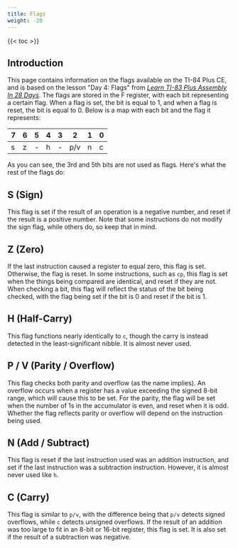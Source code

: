 ```yaml
---
title: Flags
weight: -20
---
```


{{< toc >}}

## Introduction

This page contains information on the flags available on the TI-84 Plus CE, and is based on the lesson "Day 4: Flags" from [*Learn TI-83 Plus Assembly In 28 Days*](https://taricorp.gitlab.io/83pa28d/index.html). The flags are stored in the F register, with each bit representing a certain flag. When a flag is set, the bit is equal to 1, and when a flag is reset, the bit is equal to 0. Below is a map with each bit and the flag it represents:

| 7 | 6 | 5 | 4 | 3 | 2 | 1 | 0 |
|---|---|---|---|---|---|---|---|
| s | z | - | h | - |p/v| n | c |

As you can see, the 3rd and 5th bits are not used as flags. Here's what the rest of the flags do:

## S (Sign)

This flag is set if the result of an operation is a negative number, and reset if the result is a positive number. Note that some instructions do not modify the sign flag, while others do, so keep that in mind.

## Z (Zero)

If the last instruction caused a register to equal zero, this flag is set. Otherwise, the flag is reset. In some instructions, such as `cp`, this flag is set when the things being compared are identical, and reset if they are not. When checking a bit, this flag will reflect the status of the bit being checked, with the flag being set if the bit is 0 and reset if the bit is 1.

## H (Half-Carry)

This flag functions nearly identically to `c`, though the carry is instead detected in the least-significant nibble. It is almost never used.

## P / V (Parity / Overflow)

This flag checks both parity and overflow (as the name implies). An overflow occurs when a register has a value exceeding the signed 8-bit range, which will cause this to be set. For the parity, the flag will be set when the number of 1s in the accumulator is even, and reset when it is odd. Whether the flag reflects parity or overflow will depend on the instruction being used.

## N (Add / Subtract)

This flag is reset if the last instruction used was an addition instruction, and set if the last instruction was a subtraction instruction. However, it is almost never used like `h`.

## C (Carry)

This flag is similar to `p/v`, with the difference being that `p/v` detects signed overflows, while `c` detects unsigned overflows. If the result of an addition was too large to fit in an 8-bit or 16-bit register, this flag is set. It is also set if the result of a subtraction was negative.
